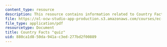 ```yaml
---
content_type: resource
description: This resource contains information related to Country Facts.
file: https://ol-ocw-studio-app-production.s3.amazonaws.com/courses/ec-711-d-lab-energy-spring-2011/880ca1d850da941ac3ed277bd2f00889_MITEC_711S11_lec01_ho1.pdf
file_type: application/pdf
resourcetype: Document
title: Country Facts "quiz"
uid: 880ca1d8-50da-941a-c3ed-277bd2f00889
---
```

